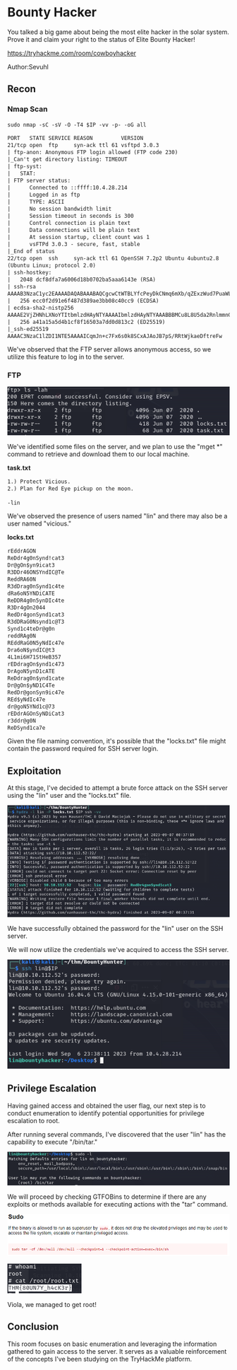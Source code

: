 # Bounty Hacker
You talked a big game about being the most elite hacker in the solar system. Prove it and claim your right to the status of Elite Bounty Hacker!

https://tryhackme.com/room/cowboyhacker

Author:Sevuhl

## Recon
### Nmap Scan
```
sudo nmap -sC -sV -O -T4 $IP -vv -p- -oG all
```
```
PORT   STATE SERVICE REASON         VERSION
21/tcp open  ftp     syn-ack ttl 61 vsftpd 3.0.3
| ftp-anon: Anonymous FTP login allowed (FTP code 230)
|_Can't get directory listing: TIMEOUT
| ftp-syst: 
|   STAT: 
| FTP server status:
|      Connected to ::ffff:10.4.28.214
|      Logged in as ftp
|      TYPE: ASCII
|      No session bandwidth limit
|      Session timeout in seconds is 300
|      Control connection is plain text
|      Data connections will be plain text
|      At session startup, client count was 1
|      vsFTPd 3.0.3 - secure, fast, stable
|_End of status
22/tcp open  ssh     syn-ack ttl 61 OpenSSH 7.2p2 Ubuntu 4ubuntu2.8 (Ubuntu Linux; protocol 2.0)
| ssh-hostkey: 
|   2048 dcf8dfa7a6006d18b0702ba5aaa6143e (RSA)
| ssh-rsa AAAAB3NzaC1yc2EAAAADAQABAAABAQCgcwCtWTBLYfcPeyDkCNmq6mXb/qZExzWud7PuaWL38rUCUpDu6kvqKMLQRHX4H3vmnPE/YMkQIvmz4KUX4H/aXdw0sX5n9jrennTzkKb/zvqWNlT6zvJBWDDwjv5g9d34cMkE9fUlnn2gbczsmaK6Zo337F40ez1iwU0B39e5XOqhC37vJuqfej6c/C4o5FcYgRqktS/kdcbcm7FJ+fHH9xmUkiGIpvcJu+E4ZMtMQm4bFMTJ58bexLszN0rUn17d2K4+lHsITPVnIxdn9hSc3UomDrWWg+hWknWDcGpzXrQjCajO395PlZ0SBNDdN+B14E0m6lRY9GlyCD9hvwwB
|   256 ecc0f2d91e6f487d389ae3bb08c40cc9 (ECDSA)
| ecdsa-sha2-nistp256 AAAAE2VjZHNhLXNoYTItbmlzdHAyNTYAAAAIbmlzdHAyNTYAAABBBMCu8L8U5da2RnlmmnGLtYtOy0Km3tMKLqm4dDG+CraYh7kgzgSVNdAjCOSfh3lIq9zdwajW+1q9kbbICVb07ZQ=
|   256 a41a15a5d4b1cf8f16503a7dd0d813c2 (ED25519)
|_ssh-ed25519 AAAAC3NzaC1lZDI1NTE5AAAAICqmJn+c7Fx6s0k8SCxAJAoJB7pS/RRtWjkaeDftreFw

```

We've observed that the FTP server allows anonymous access, so we utilize this feature to log in to the server.

### FTP
![FTP Files](/THM/BountyHunter/images/1.PNG)

We've identified some files on the server, and we plan to use the "mget *" command to retrieve and download them to our local machine.

**task.txt**
```
1.) Protect Vicious.
2.) Plan for Red Eye pickup on the moon.

-lin
```

We've observed the presence of users named "lin" and there may also be a user named "vicious."

**locks.txt**
```
rEddrAGON
ReDdr4g0nSynd!cat3
Dr@gOn$yn9icat3
R3DDr46ONSYndIC@Te
ReddRA60N
R3dDrag0nSynd1c4te
dRa6oN5YNDiCATE
ReDDR4g0n5ynDIc4te
R3Dr4gOn2044
RedDr4gonSynd1cat3
R3dDRaG0Nsynd1c@T3
Synd1c4teDr@g0n
reddRAg0N
REddRaG0N5yNdIc47e
Dra6oN$yndIC@t3
4L1mi6H71StHeB357
rEDdragOn$ynd1c473
DrAgoN5ynD1cATE
ReDdrag0n$ynd1cate
Dr@gOn$yND1C4Te
RedDr@gonSyn9ic47e
REd$yNdIc47e
dr@goN5YNd1c@73
rEDdrAGOnSyNDiCat3
r3ddr@g0N
ReDSynd1ca7e
```

Given the file naming convention, it's possible that the "locks.txt" file might contain the password required for SSH server login.

## Exploitation
At this stage, I've decided to attempt a brute force attack on the SSH server using the "lin" user and the "locks.txt" file.

![Hail Hydra](/THM/BountyHunter/images/2.PNG)

We have successfully obtained the password for the "lin" user on the SSH server.

We will now utilize the credentials we've acquired to access the SSH server.

![SSH Login](/THM/BountyHunter/images/3.PNG)

## Privilege Escalation
Having gained access and obtained the user flag, our next step is to conduct enumeration to identify potential opportunities for privilege escalation to root.

After running several commands, I've discovered that the user "lin" has the capability to execute "/bin/tar."

![sudo -l](/THM/BountyHunter/images/4.PNG)

We will proceed by checking GTFOBins to determine if there are any exploits or methods available for executing actions with the "tar" command.

![GTFOBins](/THM/BountyHunter/images/5.PNG)

![Root](/THM/BountyHunter/images/6.PNG)

Viola, we managed to get root!

## Conclusion
This room focuses on basic enumeration and leveraging the information gathered to gain access to the server. It serves as a valuable reinforcement of the concepts I've been studying on the TryHackMe platform.